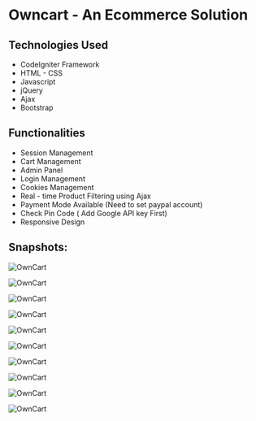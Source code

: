 # Owncart - An Ecommerce Solution

## Technologies Used

* CodeIgniter Framework
* HTML - CSS 
* Javascript
* jQuery
* Ajax
* Bootstrap

## Functionalities

* Session Management
* Cart Management
* Admin Panel
* Login Management
* Cookies Management
* Real - time Product Filtering using Ajax
* Payment Mode Available (Need to set paypal account)
* Check Pin Code ( Add Google API key First)
* Responsive Design

## Snapshots:

![OwnCart][1]

![OwnCart][2]

![OwnCart][3]

![OwnCart][4]

![OwnCart][5]

![OwnCart][6]

![OwnCart][7]

![OwnCart][8]

![OwnCart][9]

![OwnCart][10]

[1]: https://i.ibb.co/L132pqj/screencapture-localhost-ecommerce-2019-05-19-23-21-15.jpg
[2]: https://i.ibb.co/zFhjjD5/screencapture-localhost-ecommerce-shop-women-2019-05-19-23-32-31.jpg
[3]: https://i.ibb.co/D4fC3Tk/screencapture-localhost-ecommerce-shop-men-2019-05-19-23-36-49.jpg
[4]: https://i.ibb.co/Sv2XdGt/screencapture-localhost-ecommerce-product-index-7-2019-05-19-23-53-22.jpg
[5]: https://i.ibb.co/phBsy9c/screencapture-localhost-ecommerce-category-men-ethnic-2019-05-19-23-48-33.jpg
[6]: https://i.ibb.co/DVf3FwH/screencapture-localhost-ecommerce-order-order-List-2019-05-20-14-47-01.jpg
[7]: https://i.ibb.co/T8K1h9T/screencapture-localhost-ecommerce-shop-contact-2019-05-19-23-42-42.jpg
[8]: https://i.ibb.co/rG8dRqj/screencapture-localhost-ecommerce-shopping-get-Address-2019-05-20-00-01-17.jpg
[9]: https://i.ibb.co/M1ptY0y/screencapture-localhost-ecommerce-shopping-payment-Method-Input-2019-05-20-00-11-12.jpg
[10]: https://i.ibb.co/TmmhRbs/screencapture-localhost-ecommerce-admin-dashboard-2019-05-20-00-20-20.jpg





